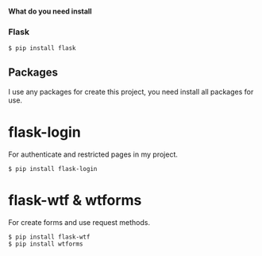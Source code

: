 #### What do you need install

### Flask

```
$ pip install flask
```

## Packages
I use any packages for create this project, you need install all packages for use.

# flask-login
For authenticate and restricted pages in my project.
```
$ pip install flask-login
```

# flask-wtf & wtforms
For create forms and use request methods.
```
$ pip install flask-wtf
$ pip install wtforms
```

